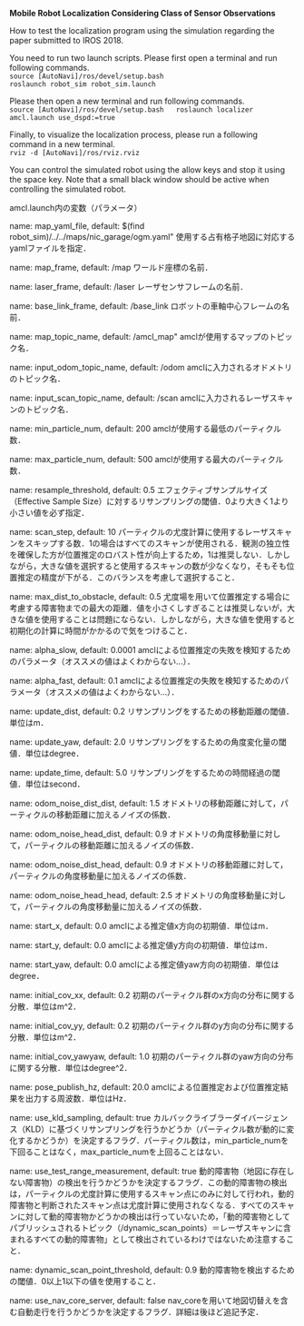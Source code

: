 **Mobile Robot Localization Considering Class of Sensor Observations**

How to test the localization program using the simulation regarding the paper submitted to IROS 2018.

You need to run two launch scripts. Please first open a terminal and run following commands.  
`source [AutoNavi]/ros/devel/setup.bash`  
`roslaunch robot_sim robot_sim.launch`

Please then open a new terminal and run following commands.  
`source [AutoNavi]/ros/devel/setup.bash  
roslaunch localizer amcl.launch use_dspd:=true`  

Finally, to visualize the localization process, please run a following command in a new terminal.  
`rviz -d [AutoNavi]/ros/rviz.rviz`  

You can control the simulated robot using the allow keys and stop it using the space key. Note that a small black window should be active when controlling the simulated robot.





amcl.launch内の変数（パラメータ）

name: map_yaml_file, default: $(find robot_sim)/../../maps/nic_garage/ogm.yaml"
使用する占有格子地図に対応するyamlファイルを指定．

name: map_frame, default: /map
ワールド座標の名前．

name: laser_frame, default: /laser
レーザセンサフレームの名前．

name: base_link_frame, default: /base_link
ロボットの車軸中心フレームの名前．

name: map_topic_name, default: /amcl_map"
amclが使用するマップのトピック名．

name: input_odom_topic_name, default: /odom
amclに入力されるオドメトリのトピック名．

name: input_scan_topic_name, default: /scan
amclに入力されるレーザスキャンのトピック名．

name: min_particle_num, default: 200
amclが使用する最低のパーティクル数．

name: max_particle_num, default: 500
amclが使用する最大のパーティクル数．

name: resample_threshold, default: 0.5
エフェクティブサンプルサイズ（Effective Sample Size）に対するリサンプリングの閾値．0より大きく1より小さい値を必ず指定．

name: scan_step, default: 10
パーティクルの尤度計算に使用するレーザスキャンをスキップする数．1の場合はすべてのスキャンが使用される．観測の独立性を確保した方が位置推定のロバスト性が向上するため，1は推奨しない．しかしながら，大きな値を選択すると使用するスキャンの数が少なくなり，そもそも位置推定の精度が下がる．このバランスを考慮して選択すること．

name: max_dist_to_obstacle, default: 0.5
尤度場を用いて位置推定する場合に考慮する障害物までの最大の距離．値を小さくしすぎることは推奨しないが，大きな値を使用することは問題にならない．しかしながら，大きな値を使用すると初期化の計算に時間がかかるので気をつけること．

name: alpha_slow, default: 0.0001
amclによる位置推定の失敗を検知するためのパラメータ（オススメの値はよくわからない...）．

name: alpha_fast, default: 0.1
amclによる位置推定の失敗を検知するためのパラメータ（オススメの値はよくわからない...）．

name: update_dist, default: 0.2
リサンプリングをするための移動距離の閾値．単位はm．

name: update_yaw, default: 2.0
リサンプリングをするための角度変化量の閾値．単位はdegree．

name: update_time, default: 5.0
リサンプリングをするための時間経過の閾値．単位はsecond．

name: odom_noise_dist_dist, default: 1.5
オドメトリの移動距離に対して，パーティクルの移動距離に加えるノイズの係数．

name: odom_noise_head_dist, default: 0.9
オドメトリの角度移動量に対して，パーティクルの移動距離に加えるノイズの係数．

name: odom_noise_dist_head, default: 0.9
オドメトリの移動距離に対して，パーティクルの角度移動量に加えるノイズの係数．

name: odom_noise_head_head, default: 2.5
オドメトリの角度移動量に対して，パーティクルの角度移動量に加えるノイズの係数．

name: start_x, default: 0.0
amclによる推定値x方向の初期値．単位はm．

name: start_y, default: 0.0
amclによる推定値y方向の初期値．単位はm．

name: start_yaw, default: 0.0
amclによる推定値yaw方向の初期値．単位はdegree．

name: initial_cov_xx, default: 0.2
初期のパーティクル群のx方向の分布に関する分散．単位はm^2．

name: initial_cov_yy, default: 0.2
初期のパーティクル群のy方向の分布に関する分散．単位はm^2．

name: initial_cov_yawyaw, default: 1.0
初期のパーティクル群のyaw方向の分布に関する分散．単位はdegree^2．

name: pose_publish_hz, default: 20.0
amclによる位置推定および位置推定結果を出力する周波数．単位はHz．

name: use_kld_sampling, default: true
カルバックライブラーダイバージェンス（KLD）に基づくリサンプリングを行うかどうか（パーティクル数が動的に変化するかどうか）を決定するフラグ．パーティクル数は，min_particle_numを下回ることはなく，max_particle_numを上回ることはない．

name: use_test_range_measurement, default: true
動的障害物（地図に存在しない障害物）の検出を行うかどうかを決定するフラグ．この動的障害物の検出は，パーティクルの尤度計算に使用するスキャン点にのみに対して行われ，動的障害物と判断されたスキャン点は尤度計算に使用されなくなる．すべてのスキャンに対して動的障害物かどうかの検出は行っていないため，「動的障害物としてパブリッシュされるトピック（/dynamic_scan_points）＝レーザスキャンに含まれるすべての動的障害物」として検出されているわけではないため注意すること．

name: dynamic_scan_point_threshold, default: 0.9
動的障害物を検出するための閾値．0以上1以下の値を使用すること．

name: use_nav_core_server, default: false
nav_coreを用いて地図切替えを含む自動走行を行うかどうかを決定するフラグ．詳細は後ほど追記予定．
